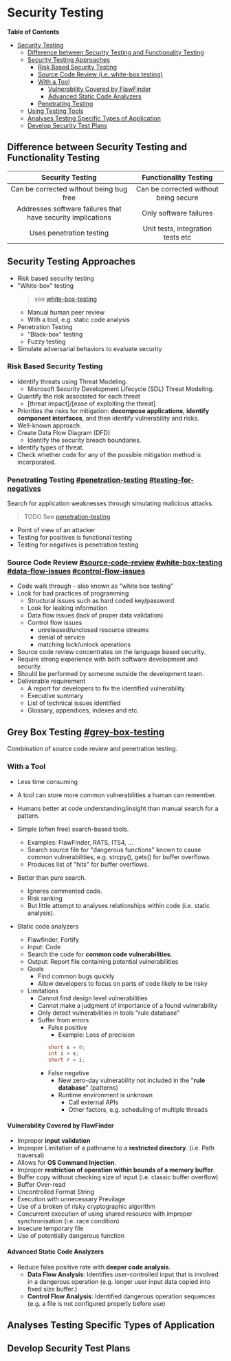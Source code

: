 # Security Testing

<!-- markdown-toc start - Don't edit this section. Run M-x markdown-toc-refresh-toc -->
**Table of Contents**

- [Security Testing](#security-testing)
    - [Difference between Security Testing and Functionality Testing](#difference-between-security-testing-and-functionality-testing)
    - [Security Testing Approaches](#security-testing-approaches)
        - [Risk Based Security Testing](#risk-based-security-testing)
        - [Source Code Review (i.e. white-box testing)](#source-code-review-ie-white-box-testing)
        - [With a Tool](#with-a-tool)
            - [Vulnerability Covered by FlawFinder](#vulnerability-covered-by-flawfinder)
            - [Advanced Static Code Analyzers](#advanced-static-code-analyzers)
        - [Penetrating Testing](#penetrating-testing)
    - [Using Testing Tools](#using-testing-tools)
    - [Analyses Testing Specific Types of Application](#analyses-testing-specific-types-of-application)
    - [Develop Security Test Plans](#develop-security-test-plans)

<!-- markdown-toc end -->


## Difference between Security Testing and Functionality Testing
| Security Testing                                            | Functionality Testing                 |
|:-----------------------------------------------------------:|:-------------------------------------:|
| Can be corrected without being bug free                     | Can be corrected without being secure |
| Addresses software failures that have security implications | Only software failures                |
| Uses penetration testing                                    | Unit tests, integration tests etc     |


## Security Testing Approaches
* Risk based security testing
* "White-box" testing
    > see [white-box-testing](./coding-notes/cybersecurity/penetrationg-testing/white-box-testing/readme.md)
    * Manual human peer review
    * With a tool, e.g. static code analysis
* Penetration Testing
    * "Black-box" testing
    * Fuzzy testing
* Simulate adversarial behaviors to evaluate security

### Risk Based Security Testing
* Identify threats using Threat Modeling.
    * Microsoft Security Development Lifecycle (SDL) Threat Modeling.
* Quantify the risk associated for each threat 
    * [threat impact]/[ease of exploiting the threat]
* Priorities the risks for mitigation: **decompose applications**, **identify component interfaces**, and then identify vulnerability and risks.
* Well-known approach.
* Create Data Flow Diagram (DFD) 
    * Identify the security breach boundaries.
* Identify types of threat. 
* Check whether code for any of the possible mitigation method is incorporated.


### Penetrating Testing [#penetration-testing]() [#testing-for-negatives]()
Search for application weaknesses through simulating malicious attacks.
> TODO See [penetration-testing](./penetration-testing/readme.md)

* Point of view of an attacker
* Testing for positives is functional testing
* Testing for negatives is penetration testing

### Source Code Review [#source-code-review]() [#white-box-testing]() [#data-flow-issues]() [#control-flow-issues]()
* Code walk through - also known as "white box testing"
* Look for bad practices of programming
    * Structural issues such as hard coded key/password.
    * Look for leaking information
    * Data flow issues (lack of proper data validation)
    * Control flow issues 
        * unreleased/unclosed resource streams
        * denial of service
        * matching lock/unlock operations
* Source code review concentrates on the language based security.
* Require strong experience with both software development and security.
* Should be performed by someone outside the development team.
* Deliverable requirement
    * A report for developers to fix the identified vulnerability
    * Executive summary
    * List of technical issues identified
    * Glossary, appendices, indexes and etc.
    
## Grey Box Testing [#grey-box-testing]()
Combination of source code review and penetration testing.

### With a Tool
* Less time consuming
* A tool can store more common vulnerabilities a human can remember.
* Humans better at code understanding/insight than manual search for a pattern.
* Simple (often free) search-based tools.
    * Examples: FlawFinder, RATS, ITS4, ...
    * Search source file for "dangerous functions" known to cause common vulnerabilities, e.g. strcpy(), gets() for buffer overflows.
    * Produces list of "hits" for buffer overflows.
* Better than pure search.
    * Ignores commented code.
    * Risk ranking
    * But little attempt to analyses relationships within code (i.e. static analysis).

* Static code analyzers
  * Flawfinder, Fortify
  * Input: Code
  * Search the code for **common code vulnerabilities**.
  * Output: Report file containing potential vulnerabilities
  * Goals
    * Find common bugs quickly
    * Allow developers to focus on parts of code likely to be risky
  * Limitations
    * Cannot find design level vulnerabilities
    * Cannot make a judgment of importance of a found vulnerability
    * Only detect vulnerabilities in tools "rule database"
    * Suffer from errors
      * False positive
        * Example: Loss of precision
        ```c
        short s = 0;
        int i = s;
        short r = i;
        ```
      * False negative
        * New zero-day vulnerability not included in the "**rule database**" (patterns)
        * Runtime environment is unknown
          * Call external APIs
          * Other factors, e.g. scheduling of multiple threads

#### Vulnerability Covered by FlawFinder
* Improper **input validation**
* Improper Limitation of a pathname to a **restricted directory**. (i.e. Path traversal)
* Allows for **OS Command Injection**.
* Improper **restriction of operation within bounds of a memory buffer**.
* Buffer copy without checking size of input (i.e. classic buffer overflow)
* Buffer Over-read
* Uncontrolled Format String
* Execution with unnecessary Previlage
* Use of a broken of risky cryptographic algorithm
* Concurrent execution of using shared resource with improper synchronisation (i.e. race condition)
* Insecure temporary file
* Use of potentially dangerous function

#### Advanced Static Code Analyzers
* Reduce false positive rate with **deeper code analysis**.
  * **Data Flow Analysis**: Identifies user-controlled input that is involved in a dangerous operation (e.g. longer user input data copied into fixed size buffer.)
  * **Control Flow Analysis**: Identified dangerous operation sequences (e.g. a file is not configured properly before use)


## Analyses Testing Specific Types of Application

## Develop Security Test Plans
